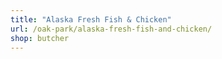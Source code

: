 ```yaml
---
title: "Alaska Fresh Fish & Chicken"
url: /oak-park/alaska-fresh-fish-and-chicken/
shop: butcher
---
```


